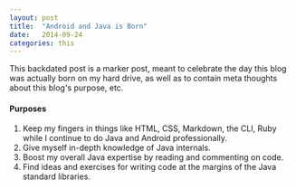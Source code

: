 ```yaml
---
layout: post
title:  "Android and Java is Born"
date:   2014-09-24
categories: this
---
```


This backdated post is a marker post, meant to celebrate the day this blog was actually born on my hard drive, as well as to contain meta
thoughts about this blog's purpose, etc.

#### Purposes
1. Keep my fingers in things like HTML, CSS, Markdown, the CLI, Ruby while I continue to do Java and Android professionally.
2. Give myself in-depth knowledge of Java internals.
3. Boost my overall Java expertise by reading and commenting on code.
4. Find ideas and exercises for writing code at the margins of the Java standard libraries.